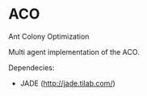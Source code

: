 # ACO
Ant Colony Optimization


Multi agent implementation of the ACO.

Dependecies:
- JADE (http://jade.tilab.com/)
